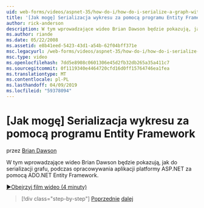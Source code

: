 ```yaml
---
uid: web-forms/videos/aspnet-35/how-do-i/how-do-i-serialize-a-graph-with-the-entity-framework
title: '[Jak mogę] Serializacja wykresu za pomocą programu Entity Framework | Dokumentacja firmy Microsoft'
author: rick-anderson
description: W tym wprowadzające wideo Brian Dawson będzie pokazują, jak do serializacji grafu, podczas opracowywania aplikacji platformy ASP.NET za pomocą ADO.NET Entity Framework.
ms.author: riande
ms.date: 05/22/2008
ms.assetid: e8b41eed-5423-43d1-a54b-62f04bff371e
msc.legacyurl: /web-forms/videos/aspnet-35/how-do-i/how-do-i-serialize-a-graph-with-the-entity-framework
msc.type: video
ms.openlocfilehash: 7dd5e8908c0601306e45d2fb32db265a35a411c7
ms.sourcegitcommit: 0f1119340e4464720cfd16d0ff15764746ea1fea
ms.translationtype: MT
ms.contentlocale: pl-PL
ms.lasthandoff: 04/09/2019
ms.locfileid: "59378094"
---
```

# <a name="how-do-i-serialize-a-graph-with-the-entity-framework"></a>[Jak mogę] Serializacja wykresu za pomocą programu Entity Framework

przez [Brian Dawson](https://twitter.com/briandawson)

W tym wprowadzające wideo Brian Dawson będzie pokazują, jak do serializacji grafu, podczas opracowywania aplikacji platformy ASP.NET za pomocą ADO.NET Entity Framework.

[&#9654;Obejrzyj film wideo (4 minuty)](https://channel9.msdn.com/Blogs/ASP-NET-Site-Videos/how-do-i-serialize-a-graph-with-the-entity-framework)

> [!div class="step-by-step"]
> [Poprzednie](how-do-i-use-the-new-entity-data-source.md)
> [dalej](how-do-i-use-msbuild-to-automate-the-aspnet-compiler-and-merge-utilities.md)

